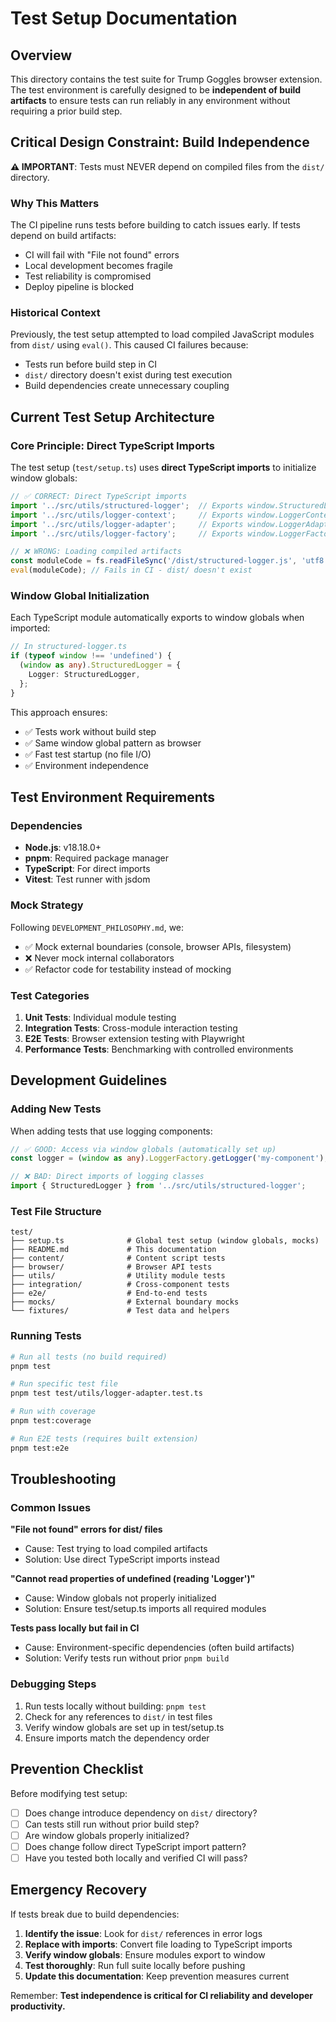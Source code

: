 # Test Setup Documentation

## Overview

This directory contains the test suite for Trump Goggles browser extension. The test environment is carefully designed to be **independent of build artifacts** to ensure tests can run reliably in any environment without requiring a prior build step.

## Critical Design Constraint: Build Independence

**⚠️ IMPORTANT**: Tests must NEVER depend on compiled files from the `dist/` directory.

### Why This Matters

The CI pipeline runs tests before building to catch issues early. If tests depend on build artifacts:
- CI will fail with "File not found" errors
- Local development becomes fragile  
- Test reliability is compromised
- Deploy pipeline is blocked

### Historical Context

Previously, the test setup attempted to load compiled JavaScript modules from `dist/` using `eval()`. This caused CI failures because:
- Tests run before build step in CI
- `dist/` directory doesn't exist during test execution
- Build dependencies create unnecessary coupling

## Current Test Setup Architecture

### Core Principle: Direct TypeScript Imports

The test setup (`test/setup.ts`) uses **direct TypeScript imports** to initialize window globals:

```typescript
// ✅ CORRECT: Direct TypeScript imports  
import '../src/utils/structured-logger';  // Exports window.StructuredLogger
import '../src/utils/logger-context';     // Exports window.LoggerContext  
import '../src/utils/logger-adapter';     // Exports window.LoggerAdapter
import '../src/utils/logger-factory';     // Exports window.LoggerFactory
```

```typescript
// ❌ WRONG: Loading compiled artifacts
const moduleCode = fs.readFileSync('/dist/structured-logger.js', 'utf8');
eval(moduleCode); // Fails in CI - dist/ doesn't exist
```

### Window Global Initialization

Each TypeScript module automatically exports to window globals when imported:

```typescript
// In structured-logger.ts
if (typeof window !== 'undefined') {
  (window as any).StructuredLogger = {
    Logger: StructuredLogger,
  };
}
```

This approach ensures:
- ✅ Tests work without build step  
- ✅ Same window global pattern as browser
- ✅ Fast test startup (no file I/O)
- ✅ Environment independence

## Test Environment Requirements

### Dependencies

- **Node.js**: v18.18.0+
- **pnpm**: Required package manager
- **TypeScript**: For direct imports
- **Vitest**: Test runner with jsdom

### Mock Strategy

Following `DEVELOPMENT_PHILOSOPHY.md`, we:
- ✅ Mock external boundaries (console, browser APIs, filesystem)
- ❌ Never mock internal collaborators
- ✅ Refactor code for testability instead of mocking

### Test Categories

1. **Unit Tests**: Individual module testing
2. **Integration Tests**: Cross-module interaction testing  
3. **E2E Tests**: Browser extension testing with Playwright
4. **Performance Tests**: Benchmarking with controlled environments

## Development Guidelines

### Adding New Tests

When adding tests that use logging components:

```typescript
// ✅ GOOD: Access via window globals (automatically set up)
const logger = (window as any).LoggerFactory.getLogger('my-component');

// ❌ BAD: Direct imports of logging classes  
import { StructuredLogger } from '../src/utils/structured-logger';
```

### Test File Structure

```
test/
├── setup.ts              # Global test setup (window globals, mocks)
├── README.md             # This documentation
├── content/              # Content script tests  
├── browser/              # Browser API tests
├── utils/                # Utility module tests
├── integration/          # Cross-component tests
├── e2e/                  # End-to-end tests
├── mocks/                # External boundary mocks
└── fixtures/             # Test data and helpers
```

### Running Tests

```bash
# Run all tests (no build required)
pnpm test

# Run specific test file  
pnpm test test/utils/logger-adapter.test.ts

# Run with coverage
pnpm test:coverage

# Run E2E tests (requires built extension)
pnpm test:e2e
```

## Troubleshooting

### Common Issues

**"File not found" errors for dist/ files**
- Cause: Test trying to load compiled artifacts
- Solution: Use direct TypeScript imports instead

**"Cannot read properties of undefined (reading 'Logger')"**  
- Cause: Window globals not properly initialized
- Solution: Ensure test/setup.ts imports all required modules

**Tests pass locally but fail in CI**
- Cause: Environment-specific dependencies (often build artifacts)
- Solution: Verify tests run without prior `pnpm build`

### Debugging Steps

1. Run tests locally without building: `pnpm test`
2. Check for any references to `dist/` in test files
3. Verify window globals are set up in test/setup.ts
4. Ensure imports match the dependency order

## Prevention Checklist

Before modifying test setup:

- [ ] Does change introduce dependency on `dist/` directory?
- [ ] Can tests still run without prior build step?
- [ ] Are window globals properly initialized?
- [ ] Does change follow direct TypeScript import pattern?
- [ ] Have you tested both locally and verified CI will pass?

## Emergency Recovery

If tests break due to build dependencies:

1. **Identify the issue**: Look for `dist/` references in error logs
2. **Replace with imports**: Convert file loading to TypeScript imports  
3. **Verify window globals**: Ensure modules export to window
4. **Test thoroughly**: Run full suite locally before pushing
5. **Update this documentation**: Keep prevention measures current

Remember: **Test independence is critical for CI reliability and developer productivity.**